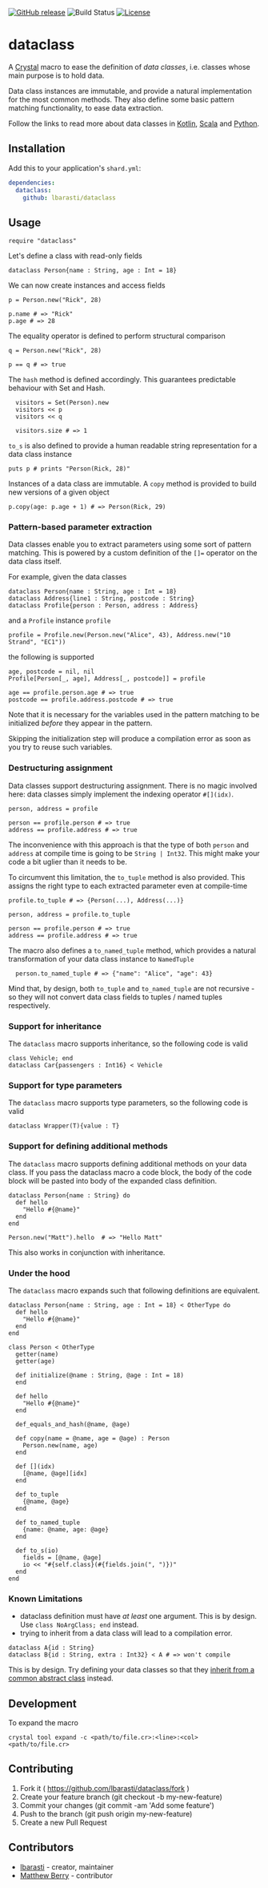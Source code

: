 [![GitHub release](https://img.shields.io/github/release/lbarasti/dataclass.svg)](https://github.com/lbarasti/dataclass/releases)
![Build Status](https://github.com/lbarasti/dataclass/workflows/Crystal%20spec/badge.svg)
[![License](https://img.shields.io/badge/license-MIT-blue.svg)](https://opensource.org/licenses/MIT)

# dataclass

A [Crystal](http://crystal-lang.org/) macro to ease the definition of *data classes*, i.e. classes whose main purpose is to hold data.

Data class instances are immutable, and provide a natural implementation for the most common methods.
They also define some basic pattern matching functionality, to ease data extraction.

Follow the links to read more about data classes in [Kotlin](https://kotlinlang.org/docs/reference/data-classes.html), [Scala](https://docs.scala-lang.org/tour/case-classes.html) and [Python](https://docs.python.org/3/library/dataclasses.html).

## Installation

Add this to your application's `shard.yml`:

```yaml
dependencies:
  dataclass:
    github: lbarasti/dataclass
```

## Usage

```crystal
require "dataclass"
```

Let's define a class with read-only fields

```crystal
dataclass Person{name : String, age : Int = 18}
```

We can now create instances and access fields

```crystal
p = Person.new("Rick", 28)

p.name # => "Rick"
p.age # => 28
```

The equality operator is defined to perform structural comparison

```crystal
q = Person.new("Rick", 28)

p == q # => true
```

The `hash` method is defined accordingly. This guarantees predictable behaviour with Set and Hash.

```crystal
  visitors = Set(Person).new
  visitors << p
  visitors << q

  visitors.size # => 1
 ```

`to_s` is also defined to provide a human readable string representation for a data class instance

```crystal
puts p # prints "Person(Rick, 28)"
```

Instances of a data class are immutable. A `copy` method is provided to build new versions of a given object

```crystal
p.copy(age: p.age + 1) # => Person(Rick, 29)
```


### Pattern-based parameter extraction

Data classes enable you to extract parameters using some sort of pattern matching. This is powered by a custom definition of the `[]=` operator on the data class itself.

For example, given the data classes

```crystal
dataclass Person{name : String, age : Int = 18}
dataclass Address{line1 : String, postcode : String}
dataclass Profile{person : Person, address : Address}
```

and a `Profile` instance `profile`

```crystal
profile = Profile.new(Person.new("Alice", 43), Address.new("10 Strand", "EC1"))
```

the following is supported

```crystal
age, postcode = nil, nil
Profile[Person[_, age], Address[_, postcode]] = profile

age == profile.person.age # => true
postcode == profile.address.postcode # => true
```

Note that it is necessary for the variables used in the pattern matching to be initialized *before* they appear in the pattern.

Skipping the initialization step will produce a compilation error as soon as you try to reuse such variables.


### Destructuring assignment

Data classes support destructuring assignment. There is no magic involved here: data classes simply implement the indexing operator `#[](idx)`.

```crystal
person, address = profile

person == profile.person # => true
address == profile.address # => true
```

The inconvenience with this approach is that the type of both `person` and `address` at compile time is going to be `String | Int32`. This might make your code a bit uglier than it needs to be.

To circumvent this limitation, the `to_tuple` method is also provided. This assigns the right type to each extracted parameter even at compile-time

```crystal
profile.to_tuple # => {Person(...), Address(...)}

person, address = profile.to_tuple

person == profile.person # => true
address == profile.address # => true
```

The macro also defines a `to_named_tuple` method, which provides a natural transformation of your data class instance to `NamedTuple`

```crystal
  person.to_named_tuple # => {"name": "Alice", "age": 43}
```
Mind that, by design, both `to_tuple` and `to_named_tuple` are not recursive - so they will not convert data class fields to tuples / named tuples respectively.

### Support for inheritance

The `dataclass` macro supports inheritance, so the following code is valid

```crystal
class Vehicle; end
dataclass Car{passengers : Int16} < Vehicle
```

### Support for type parameters

The `dataclass` macro supports type parameters, so the following code is valid

```crystal
dataclass Wrapper(T){value : T}
```

### Support for defining additional methods

The `dataclass` macro supports defining additional methods on your data class. If you pass the dataclass macro a code block, the body of the code block will be pasted into body of the expanded class definition.

```crystal
dataclass Person{name : String} do
  def hello
    "Hello #{@name}"
  end
end

Person.new("Matt").hello  # => "Hello Matt"
```

This also works in conjunction with inheritance.

### Under the hood

The `dataclass` macro expands such that following definitions are equivalent.

```crystal
dataclass Person{name : String, age : Int = 18} < OtherType do
  def hello
    "Hello #{@name}"
  end
end
```

```crystal
class Person < OtherType
  getter(name)
  getter(age)

  def initialize(@name : String, @age : Int = 18)
  end

  def hello
    "Hello #{@name}"
  end

  def_equals_and_hash(@name, @age)

  def copy(name = @name, age = @age) : Person
    Person.new(name, age)
  end

  def [](idx)
    [@name, @age][idx]
  end

  def to_tuple
    {@name, @age}
  end

  def to_named_tuple
    {name: @name, age: @age}
  end

  def to_s(io)
    fields = [@name, @age]
    io << "#{self.class}(#{fields.join(", ")})"
  end
end
```

### Known Limitations

* dataclass definition must have *at least* one argument. This is by design. Use `class NoArgClass; end` instead.
* trying to inherit from a data class will lead to a compilation error.
```crystal
dataclass A{id : String}
dataclass B{id : String, extra : Int32} < A # => won't compile
```
This is by design. Try defining your data classes so that they [inherit from a common abstract class](https://stackoverflow.com/a/12706475) instead.

## Development

To expand the macro

```
crystal tool expand -c <path/to/file.cr>:<line>:<col> <path/to/file.cr>
```

## Contributing

1. Fork it ( https://github.com/lbarasti/dataclass/fork )
2. Create your feature branch (git checkout -b my-new-feature)
3. Commit your changes (git commit -am 'Add some feature')
4. Push to the branch (git push origin my-new-feature)
5. Create a new Pull Request

## Contributors

- [lbarasti](https://github.com/lbarasti) - creator, maintainer
- [Matthew Berry](https://github.com/mattrberry) - contributor
